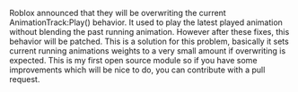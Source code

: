 Roblox announced that they will be overwriting the current AnimationTrack:Play() behavior. It used to play the latest played animation without blending the past running animation. However after these fixes, this behavior will be patched. This is a solution for this problem, basically it sets current running animations weights to a very small amount if overwriting is expected. This is my first open source module so if you have some improvements which will be nice to do, you can contribute with a pull request.